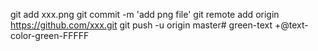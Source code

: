 git add xxx.png
git commit -m 'add png file'
git remote add origin https://github.com/xxx.git
git push -u origin master# green-text
+@text-color-green-FFFFF
